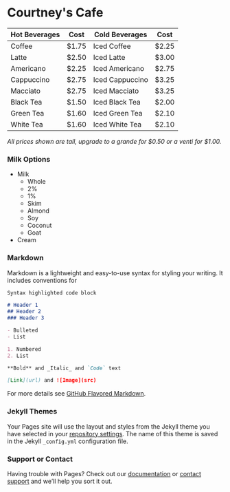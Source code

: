 # Courtney's Cafe

Hot Beverages | Cost | Cold Beverages | Cost
---------|------|----------|-----
Coffee | $1.75 | Iced Coffee | $2.25
Latte | $2.50 | Iced Latte | $3.00
Americano | $2.25 | Iced Americano | $2.75
Cappuccino | $2.75 | Iced Cappuccino | $3.25
Macciato | $2.75 | Iced Macciato | $3.25
Black Tea | $1.50 | Iced Black Tea | $2.00
Green Tea | $1.60 | Iced Green Tea | $2.10
White Tea | $1.60 | Iced White Tea | $2.10

*All prices shown are tall, upgrade to a grande for $0.50 or a venti for $1.00.*

### Milk Options
* Milk
  * Whole
  * 2%
  * 1%
  * Skim
  * Almond
  * Soy
  * Coconut
  * Goat
* Cream

### Markdown

Markdown is a lightweight and easy-to-use syntax for styling your writing. It includes conventions for

```markdown
Syntax highlighted code block

# Header 1
## Header 2
### Header 3

- Bulleted
- List

1. Numbered
2. List

**Bold** and _Italic_ and `Code` text

[Link](url) and ![Image](src)
```

For more details see [GitHub Flavored Markdown](https://guides.github.com/features/mastering-markdown/).

### Jekyll Themes

Your Pages site will use the layout and styles from the Jekyll theme you have selected in your [repository settings](https://github.com/courtneymwilder/courtneymwilder.github.io/settings). The name of this theme is saved in the Jekyll `_config.yml` configuration file.

### Support or Contact

Having trouble with Pages? Check out our [documentation](https://help.github.com/categories/github-pages-basics/) or [contact support](https://github.com/contact) and we’ll help you sort it out.
